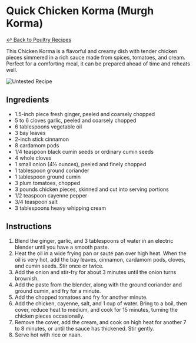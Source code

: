 # Quick Chicken Korma (Murgh Korma)

[&larrhk; Back to Poultry Recipes](./README.md)

This Chicken Korma is a flavorful and creamy dish with tender chicken pieces simmered in a rich sauce made from spices, tomatoes, and cream. Perfect for a comforting meal, it can be prepared ahead of time and reheats well.

![Untested Recipe](https://badgen.net/badge/untested/recipe/AA4A44)

## Ingredients

- 1.5-inch piece fresh ginger, peeled and coarsely chopped
- 5 to 6 cloves garlic, peeled and coarsely chopped
- 6 tablespoons vegetable oil
- 3 bay leaves
- 2-inch stick cinnamon
- 8 cardamom pods
- 1/4 teaspoon black cumin seeds or ordinary cumin seeds
- 4 whole cloves
- 1 small onion (4½ ounces), peeled and finely chopped
- 1 tablespoon ground coriander
- 1 tablespoon ground cumin
- 3 plum tomatoes, chopped
- 3 pounds chicken pieces, skinned and cut into serving portions
- 1/2 teaspoon cayenne pepper
- 3/4 teaspoon salt
- 3 tablespoons heavy whipping cream

## Instructions

1. Blend the ginger, garlic, and 3 tablespoons of water in an electric blender until you have a smooth paste.
2. Heat the oil in a wide frying pan or sauté pan over high heat. When the oil is very hot, add the bay leaves, cinnamon, cardamom pods, cloves, and cumin seeds. Stir once or twice.
3. Add the onion and stir-fry for about 3 minutes until the onion turns brownish.
4. Add the paste from the blender, along with the ground coriander and ground cumin, and fry for a minute.
5. Add the chopped tomatoes and fry for another minute.
6. Add the chicken, cayenne, salt, and 1 cup of water. Bring to a boil, then cover, reduce heat to medium, and cook for 15 minutes, turning the chicken pieces occasionally.
7. Remove the cover, add the cream, and cook on high heat for another 7 to 8 minutes, or until the sauce has thickened. Stir gently.
8. Serve hot with rice or naan.